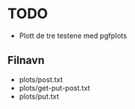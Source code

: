 # TODO
* Plott de tre testene med pgfplots

## Filnavn
* plots/post.txt
* plots/get-put-post.txt
* plots/put.txt
